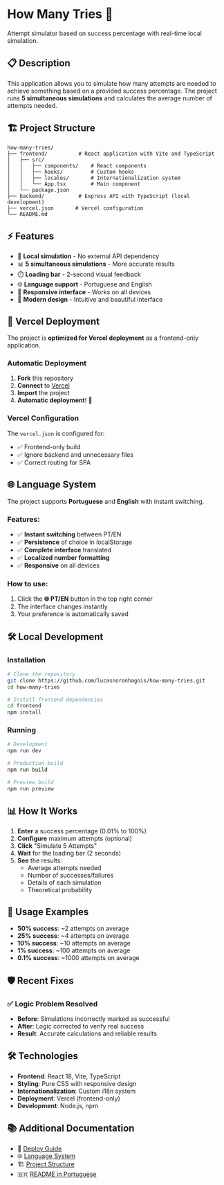 # How Many Tries 🎯

Attempt simulator based on success percentage with real-time local simulation.

## 📋 Description

This application allows you to simulate how many attempts are needed to achieve something based on a provided success percentage. The project runs **5 simultaneous simulations** and calculates the average number of attempts needed.

## 🏗️ Project Structure

```
how-many-tries/
├── frontend/          # React application with Vite and TypeScript
│   ├── src/
│   │   ├── components/    # React components
│   │   ├── hooks/         # Custom hooks
│   │   ├── locales/       # Internationalization system
│   │   └── App.tsx        # Main component
│   └── package.json
├── backend/           # Express API with TypeScript (local development)
├── vercel.json       # Vercel configuration
└── README.md
```

## ⚡ Features

- 🎲 **Local simulation** - No external API dependency
- 📊 **5 simultaneous simulations** - More accurate results
- ⏱️ **Loading bar** - 2-second visual feedback
- 🌐 **Language support** - Portuguese and English
- 📱 **Responsive interface** - Works on all devices
- 🎨 **Modern design** - Intuitive and beautiful interface

## 🚀 Vercel Deployment

The project is **optimized for Vercel deployment** as a frontend-only application.

### Automatic Deployment

1. **Fork** this repository
2. **Connect** to [Vercel](https://vercel.com)
3. **Import** the project
4. **Automatic deployment**! 🎉

### Vercel Configuration

The `vercel.json` is configured for:
- ✅ Frontend-only build
- ✅ Ignore backend and unnecessary files
- ✅ Correct routing for SPA

## 🌐 Language System

The project supports **Portuguese** and **English** with instant switching.

### Features:
- ✅ **Instant switching** between PT/EN
- ✅ **Persistence** of choice in localStorage
- ✅ **Complete interface** translated
- ✅ **Localized number formatting**
- ✅ **Responsive** on all devices

### How to use:
1. Click the **🌐 PT/EN** button in the top right corner
2. The interface changes instantly
3. Your preference is automatically saved

## 🛠️ Local Development

### Installation

```bash
# Clone the repository
git clone https://github.com/lucasnoronhagois/how-many-tries.git
cd how-many-tries

# Install frontend dependencies
cd frontend
npm install
```

### Running

```bash
# Development
npm run dev

# Production build
npm run build

# Preview build
npm run preview
```

## 📊 How It Works

1. **Enter** a success percentage (0.01% to 100%)
2. **Configure** maximum attempts (optional)
3. **Click** "Simulate 5 Attempts"
4. **Wait** for the loading bar (2 seconds)
5. **See** the results:
   - Average attempts needed
   - Number of successes/failures
   - Details of each simulation
   - Theoretical probability

## 🎯 Usage Examples

- **50% success**: ~2 attempts on average
- **25% success**: ~4 attempts on average
- **10% success**: ~10 attempts on average
- **1% success**: ~100 attempts on average
- **0.1% success**: ~1000 attempts on average

## 🛡️ Recent Fixes

### ✅ Logic Problem Resolved
- **Before**: Simulations incorrectly marked as successful
- **After**: Logic corrected to verify real success
- **Result**: Accurate calculations and reliable results

## 🛠️ Technologies

- **Frontend**: React 18, Vite, TypeScript
- **Styling**: Pure CSS with responsive design
- **Internationalization**: Custom i18n system
- **Deployment**: Vercel (frontend-only)
- **Development**: Node.js, npm

## 📚 Additional Documentation

- 📖 [Deploy Guide](./VERCEL_DEPLOY.md)
- 🌐 [Language System](./LANGUAGE_SYSTEM.md)
- 🏗️ [Project Structure](./PROJECT_STRUCTURE_EN.md)
- 🇧🇷 [README in Portuguese](./README.md)
